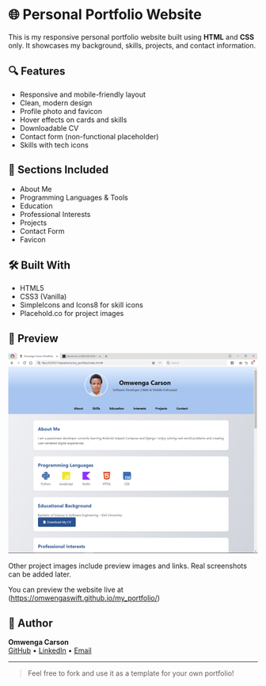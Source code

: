 # 🌐 Personal Portfolio Website

This is my responsive personal portfolio website built using **HTML** and **CSS** only. It showcases my background, skills, projects, and contact information.

## 🔍 Features

- Responsive and mobile-friendly layout
- Clean, modern design
- Profile photo and favicon
- Hover effects on cards and skills
- Downloadable CV
- Contact form (non-functional placeholder)
- Skills with tech icons

## 📂 Sections Included

- About Me
- Programming Languages & Tools
- Education
- Professional Interests
- Projects
- Contact Form
- Favicon

## 🛠️ Built With

- HTML5
- CSS3 (Vanilla)
- SimpleIcons and Icons8 for skill icons
- Placehold.co for project images

## 📸 Preview

![Screenshot](images/Screenshot.png)

Other project images include preview images and links. Real screenshots can be added later.

You can preview the website live at (https://omwengaswift.github.io/my_portfolio/)

## 🧑 Author

**Omwenga Carson**  
[GitHub](https://github.com/omwengaswift) • [LinkedIn](omwengacarson) • [Email](omwengaswift@gmail.com)

---

> Feel free to fork and use it as a template for your own portfolio!
